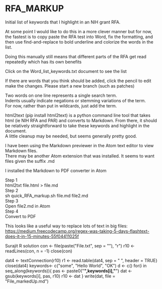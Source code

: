 # RFA_MARKUP
Initial list of keywords that I highlight in an NIH grant RFA. 

At some point I would like to do this in a more clever manner but for now, the fastest is to copy paste the RFA
test into Word, fix the formatting, and then use find-and-replace to bold underline and colorize the words in the list.

Doing this manually still means that different parts of the RFA get read repeatedly which has its own benefits

Click on the Word_list_keywords.txt document to see the list 

If there are words that you think should be added, click the pencil to edit
make the changes. 
Please start a new branch (such as patches)

Two words on one line represents a single search term.<br>
Indents usually indicate negations or stemming variations of the term.<br>
For now, rather than put in wildcards, just add the term.<br>


html2text (pip install html2text) is a python command line tool that takes html (ie NIH RFA and PAR) and converts to Markdown. 
From there, it should be relatively straightforward to take these keywords and highlight in the document.<br>
A little cleanup may be needed, but seems generally pretty good.

I have been using the Markdown previewer in the Atom text editor to view Markdown files.<br> 
There may be another Atom extension that was installed.
It seems to want files given the suffix .md 

I installed the Markdown to PDF  converter in Atom


Step 1<br>
html2txt file.html > file.md<br>
Step 2<br>
sh quick_RFA_markup.sh file.md  file2.md<br>
Step 3<br>
Open file2.md in Atom <br>
Step 4 <br>
Convert to PDF<br>


This looks like a useful way to replace lots of text in big files:
https://medium.freecodecamp.org/regex-was-taking-5-days-flashtext-does-it-in-15-minutes-55f04411025f

Surajit R solution
con <- file(paste("File.txt", sep = ""), "r")
r10 <- readLines(con, n = -1)
close(con)

dat4 <- textConnection(r10)
r1 <- read.table(dat4, sep = " ", header = TRUE)
close(dat4)
keywords<- c("some", "Hello World", "OK")
d <- c()
for(i in seq_along(keywords)){
   pas <- paste0("**",keywords[i],"**")
   dat <- gsub(keywords[i], pas, r10)
   r10 <- dat
}
write(dat, file = "File_markedUp.md")


